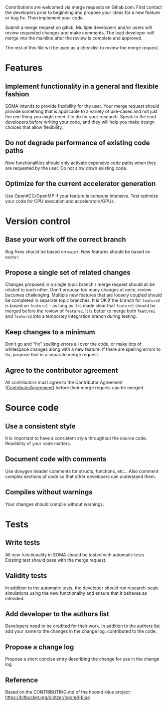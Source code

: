 Contributions are welcomed via merge requests on Gitlab.com.
First contact the developers prior to beginning and propose your ideas for a new feature or bug fix.
Then implement your code.

Submit a merge request on gitlab. Multiple developers and/or users will review requested changes and make comments.
The lead developer will merge into the mainline after the review is complete and approved.

The rest of this file will be used as a checklist to review the merge request.

# Features

## Implement functionality in a general and flexible fashion

SOMA intends to provide flexibility for the user. Your merge request should provide something that is applicable
to a variety of use-cases and not just the one thing you might need it to do for your research. Speak to the lead
developers before writing your code, and they will help you make design choices that allow flexibility.

## Do not degrade performance of existing code paths

New functionalities should only activate expensive code paths when they are requested by the user. Do not slow down
existing code.

## Optimize for the current accelerator generation

Use OpenACC/OpenMP if your feature is compute intensive. Test optimize your code for CPU execution and accelerators/GPUs.

# Version control

## Base your work off the correct branch

Bug fixes should be based on `maint`. New features should be based on `master`.

## Propose a single set of related changes

Changes proposed in a single topic branch / merge request should all be related to each other. Don't propose too
many changes at once, review becomes challenging. Multiple new features that are loosely coupled should be completed
in separate topic branches. It is OK if the branch for `feature2` is based on `feature1` - as long as it is made clear
that `feature1` should be merged before the review of `feature2`. It is better to merge both `feature1` and `feature2`
into a temporary integration branch during testing.

## Keep changes to a minimum

Don't go and "fix" spelling errors all over the code, or make lots of whitespace changes along with a new feature.
If there are spelling errors to fix, propose that in a separate merge request.

## Agree to the contributor agreement

All contributors must agree to the Contributor Agreement ([ContributorAgreement](ContributorAgreement)) before their merge request can be merged.

# Source code

## Use a consistent style

It is important to have a consistent style throughout the source code. Readibilty of your code matters.

## Document code with comments

Use doxygen header comments for structs, functions, etc... Also comment complex sections of code so that other
developers can understand them.

## Compiles without warnings

Your changes should compile without warnings.

# Tests

## Write  tests

All new functionality in SOMA should be tested with automatic tests.
Existing test should pass with the merge request.

## Validity tests

In addition to the automatic tests, the developer should run research-scale simulations using the new functionality and
ensure that it behaves as intended.

## Add developer to the authors list

Developers need to be credited for their work. In addition to the authors list add your name to the changes in the  change log. 
contributed to the code.

## Propose a change log

Propose a short concise entry describing the change for use in the change log.

## Reference

Based on the CONTRIBUTING.md of the hoomd-blue project: https://bitbucket.org/glotzer/hoomd-blue
